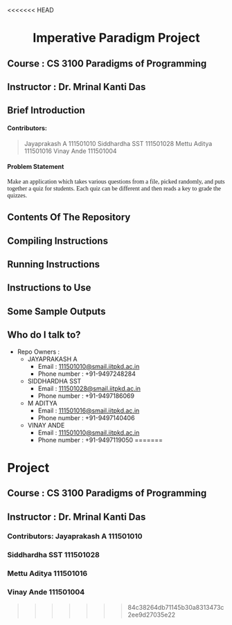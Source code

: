 <<<<<<< HEAD
# <center>Imperative Paradigm Project </center>
## Course : CS 3100 Paradigms of Programming

## Instructor : Dr. Mrinal Kanti Das
## Brief Introduction
#### Contributors: 
> Jayaprakash A     111501010
> Siddhardha SST    111501028
> Mettu Aditya      111501016
> Vinay Ande        111501004

#### Problem Statement
<span style="font-family: Calibri; font-size: 1em;">Make an application which takes various questions from a file, picked randomly, and puts together a quiz for students. Each quiz can be different and then reads a key to grade the quizzes.</span>

## Contents Of The Repository

## Compiling Instructions

## Running Instructions

## Instructions to Use

## Some Sample Outputs


## Who do I talk to?

* Repo Owners : 
	- JAYAPRAKASH A
    	- Email : 111501010@smail.iitpkd.ac.in
    	- Phone number : +91-9497248284
	- SIDDHARDHA SST
    	- Email : 111501028@smail.iitpkd.ac.in
    	- Phone number : +91-9497186069
	- M ADITYA
    	- Email : 111501016@smail.iitpkd.ac.in
    	- Phone number : +91-9497140406
	- VINAY ANDE
    	- Email : 111501010@smail.iitpkd.ac.in
    	- Phone number : +91-9497119050
=======
# Project
## Course : CS 3100 Paradigms of Programming

## Instructor : Dr. Mrinal Kanti Das

### Contributors: Jayaprakash A     111501010
###               Siddhardha SST    111501028
###               Mettu Aditya      111501016
###               Vinay Ande        111501004
>>>>>>> 84c38264db71145b30a8313473c2ee9d27035e22
